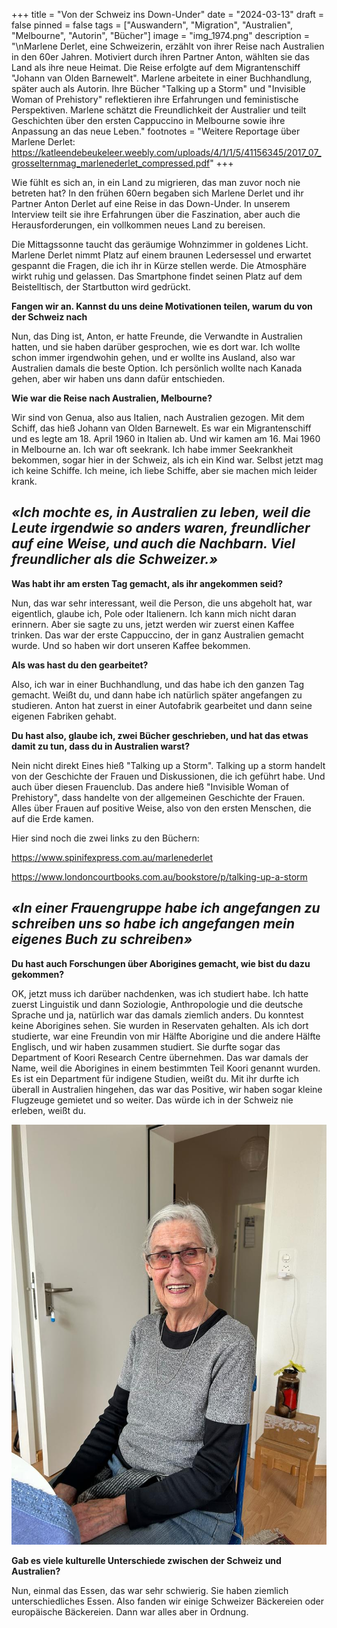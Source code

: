 +++
title = "Von der Schweiz ins Down-Under"
date = "2024-03-13"
draft = false
pinned = false
tags = ["Auswandern", "Migration", "Australien", "Melbourne", "Autorin", "Bücher"]
image = "img_1974.png"
description = "\nMarlene Derlet, eine Schweizerin, erzählt von ihrer Reise nach Australien in den 60er Jahren. Motiviert durch ihren Partner Anton, wählten sie das Land als ihre neue Heimat. Die Reise erfolgte auf dem Migrantenschiff \"Johann van Olden Barnewelt\". Marlene arbeitete in einer Buchhandlung, später auch als Autorin. Ihre Bücher \"Talking up a Storm\" und \"Invisible Woman of Prehistory\" reflektieren ihre Erfahrungen und feministische Perspektiven. Marlene schätzt die Freundlichkeit der Australier und teilt Geschichten über den ersten Cappuccino in Melbourne sowie ihre Anpassung an das neue Leben."
footnotes = "Weitere Reportage über Marlene Derlet: https://katleendebeukeleer.weebly.com/uploads/4/1/1/5/41156345/2017_07_grosselternmag_marlenederlet_compressed.pdf"
+++


Wie fühlt es sich an, in ein Land zu migrieren, das man zuvor noch nie betreten hat? In den frühen 60ern begaben sich Marlene Derlet und ihr Partner Anton Derlet auf eine Reise in das Down-Under. In unserem Interview teilt sie ihre Erfahrungen über die Faszination, aber auch die Herausforderungen, ein vollkommen neues Land zu bereisen.



Die Mittagssonne taucht das geräumige Wohnzimmer in goldenes Licht. Marlene Derlet nimmt Platz auf einem braunen Ledersessel und erwartet gespannt die Fragen, die ich ihr in Kürze stellen werde. Die Atmosphäre wirkt ruhig und gelassen. Das Smartphone findet seinen Platz auf dem Beistelltisch, der Startbutton wird gedrückt.



**Fangen wir an. Kannst du uns deine Motivationen teilen, warum du von der Schweiz nach**

Nun, das Ding ist, Anton, er hatte Freunde, die Verwandte in Australien hatten, und sie haben darüber gesprochen, wie es dort war. Ich wollte schon immer irgendwohin gehen, und er wollte ins Ausland, also war Australien damals die beste Option. Ich persönlich wollte nach Kanada gehen, aber wir haben uns dann dafür entschieden.

**Wie war die Reise nach Australien, Melbourne?**                                         

Wir sind von Genua, also aus Italien, nach Australien gezogen. Mit dem Schiff, das hieß Johann van Olden Barnewelt. Es war ein Migrantenschiff und es legte am 18. April 1960 in Italien ab. Und wir kamen am 16. Mai 1960 in Melbourne an. Ich war oft seekrank. Ich habe immer Seekrankheit bekommen, sogar hier in der Schweiz, als ich ein Kind war. Selbst jetzt mag ich keine Schiffe. Ich meine, ich liebe Schiffe, aber sie machen mich leider krank.

## ***«Ich mochte es, in Australien zu leben, weil die Leute irgendwie so anders waren, freundlicher auf eine Weise, und auch die Nachbarn. Viel freundlicher als die Schweizer.»***

**Was habt ihr am ersten Tag gemacht, als ihr angekommen seid?**

Nun, das war sehr interessant, weil die Person, die uns abgeholt hat, war eigentlich, glaube ich, Pole oder Italienern. Ich kann mich nicht daran erinnern. Aber sie sagte zu uns, jetzt werden wir zuerst einen Kaffee trinken. Das war der erste Cappuccino, der in ganz Australien gemacht wurde. Und so haben wir dort unseren Kaffee bekommen.

**Als was hast du den gearbeitet?**

Also, ich war in einer Buchhandlung, und das habe ich den ganzen Tag gemacht. Weißt du, und dann habe ich natürlich später angefangen zu studieren. Anton hat zuerst in einer Autofabrik gearbeitet und dann seine eigenen Fabriken gehabt.

**Du hast also, glaube ich, zwei Bücher geschrieben, und hat das etwas damit zu tun, dass du in Australien warst?**

Nein nicht direkt Eines hieß "Talking up a Storm". Talking up a storm handelt von der Geschichte der Frauen und Diskussionen, die ich geführt habe. Und auch über diesen Frauenclub. Das andere hieß "Invisible Woman of Prehistory", dass handelte von der allgemeinen Geschichte der Frauen. Alles über Frauen auf positive Weise, also von den ersten Menschen, die auf die Erde kamen.

Hier sind noch die zwei links zu den Büchern:

https://www.spinifexpress.com.au/marlenederlet

https://www.londoncourtbooks.com.au/bookstore/p/talking-up-a-storm

## ***«In einer Frauengruppe habe ich angefangen zu schreiben uns so habe ich angefangen mein eigenes Buch zu schreiben»***

**Du hast auch Forschungen über Aborigines gemacht, wie bist du dazu gekommen?**

OK, jetzt muss ich darüber nachdenken, was ich studiert habe. Ich hatte zuerst Linguistik und dann Soziologie, Anthropologie und die deutsche Sprache und ja, natürlich war das damals ziemlich anders. Du konntest keine Aborigines sehen. Sie wurden in Reservaten gehalten. Als ich dort studierte, war eine Freundin von mir Hälfte Aborigine und die andere Hälfte Englisch, und wir haben zusammen studiert. Sie durfte sogar das Department of Koori Research Centre übernehmen. Das war damals der Name, weil die Aborigines in einem bestimmten Teil Koori genannt wurden. Es ist ein Department für indigene Studien, weißt du. Mit ihr durfte ich überall in Australien hingehen, das war das Positive, wir haben sogar kleine Flugzeuge gemietet und so weiter. Das würde ich in der Schweiz nie erleben, weißt du.

![Marlene Derlet, geboren 14.09.1936, ist in den 60ern nach Australien Melbourne ausgewandert. 2008 kam sie wegen ihren Enkelkindern wieder zurück in die Schweiz. Heute lebt sie in einer kleinenr Wohnung auserhalb von Basel.](whatsapp-image-2024-02-24-at-1.50.40-pm.jpeg)

**Gab es viele kulturelle Unterschiede zwischen der Schweiz und Australien?**

Nun, einmal das Essen, das war sehr schwierig. Sie haben ziemlich unterschiedliches Essen. Also fanden wir einige Schweizer Bäckereien oder europäische Bäckereien. Dann war alles aber in Ordnung.